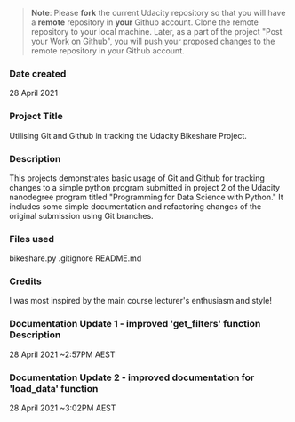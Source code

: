 >**Note**: Please **fork** the current Udacity repository so that you will have a **remote** repository in **your** Github account. Clone the remote repository to your local machine. Later, as a part of the project "Post your Work on Github", you will push your proposed changes to the remote repository in your Github account.

### Date created
28 April 2021

### Project Title
Utilising Git and Github in tracking the Udacity Bikeshare Project.

### Description
This projects demonstrates basic usage of Git and Github for tracking changes to
a simple python program submitted in project 2 of the Udacity nanodegree program
titled "Programming for Data Science with Python." It includes some simple
documentation and refactoring changes of the original submission using Git branches.

### Files used
bikeshare.py
.gitignore
README.md

### Credits
I was most inspired by the main course lecturer's enthusiasm and style!

### Documentation Update 1 - improved 'get_filters' function Description
28 April 2021 ~2:57PM AEST

### Documentation Update 2 - improved documentation for 'load_data' function
28 April 2021 ~3:02PM AEST
